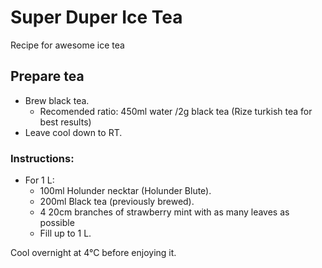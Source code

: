 # Super Duper Ice Tea
Recipe for awesome ice tea

## Prepare tea
- Brew black tea.
  - Recomended ratio: 450ml water /2g black tea (Rize turkish tea for best results)
- Leave cool down to RT.

### Instructions:
- For 1 L:
  - 100ml Holunder necktar (Holunder Blute).
  - 200ml Black tea (previously brewed).
  - 4 20cm branches of strawberry mint with as many leaves as possible
  - Fill up to 1 L.

Cool overnight at 4°C before enjoying it.
